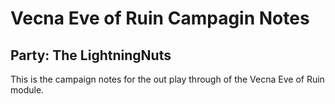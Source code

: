 Vecna Eve of Ruin Campagin Notes
=======
Party: The LightningNuts
--------------
This is the campaign notes for the out play through of the Vecna Eve of Ruin module.
